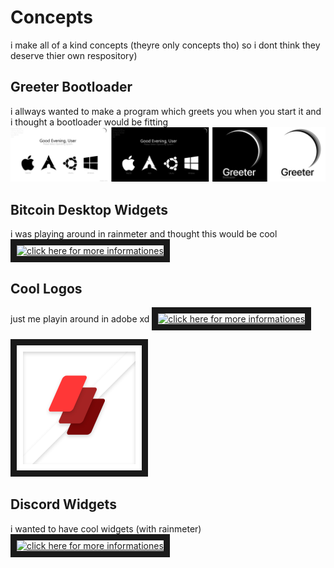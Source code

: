 # Concepts
i make all of a kind concepts (theyre only concepts tho) so i dont think they deserve thier own respository)


## Greeter Bootloader
i allways wanted to make a program which greets you when you start it and i thought a bootloader would be fitting
![alt text](https://github.com/L30ZMine/Concepts/blob/main/Greeter%20(Bootloader)/Greeter_Bootloader.png?raw=true)

## Bitcoin Desktop Widgets
i was playing around in rainmeter and thought this would be cool
<a href="https://github.com/L30ZMine/L30ZMine/blob/main/MOREINFO.md
" target="_blank"><img src="https://github.com/L30ZMine/Concepts/blob/main/bitcoin/Unbenannt%20%E2%80%94%2019.%20Februar%2C%2008.44.20.png" 
alt="click here for more informationes" width="200" height="200" border="10" /></a>

## Cool Logos
just me playin around in adobe xd
<a href="https://github.com/L30ZMine/L30ZMine/blob/main/MOREINFO.md
" target="_blank"><img src="https://github.com/L30ZMine/Concepts/blob/main/cool%20logo%20designs/Benutzerdefiniert%20%E2%80%93%202.png?raw=true" 
alt="click here for more informationes" width="200" height="200" border="10" /></a>

<a href="https://github.com/L30ZMine/L30ZMine/blob/main/MOREINFO.md
" target="_blank"><img src="https://github.com/L30ZMine/Concepts/blob/main/cool%20logo%20designs/litrally%20just%20a%20test%20picture%20(but%20also%20a%20nice%20logo).png?raw=true" 
alt="click here for more informationes" width="200" height="200" border="10" /></a>

## Discord Widgets 
i wanted to have cool widgets (with rainmeter)
<a href="https://github.com/L30ZMine/L30ZMine/blob/main/MOREINFO.md
" target="_blank"><img src="https://github.com/L30ZMine/Concepts/blob/main/discord%20widget/Web%201920%20%E2%80%93%201.png?raw=true" 
alt="click here for more informationes" width="480" height="270" border="10" /></a>

